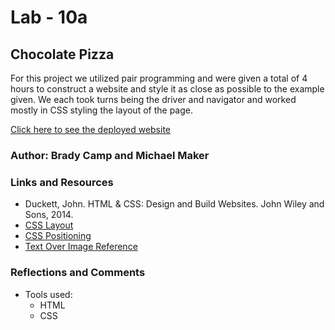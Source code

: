 # Lab - 10a

## Chocolate Pizza

For this project we utilized pair programming and were given a total of 4 hours to construct a website and style it as close as possible to the example given. We each took turns being the driver and navigator and worked mostly in CSS styling the layout of the page.

[Click here to see the deployed website](https://bradyjcamp.github.io/chocolate-pizza/)

### Author: Brady Camp and Michael Maker

### Links and Resources

- Duckett, John. HTML & CSS: Design and Build Websites. John Wiley and Sons, 2014.
- [CSS Layout](https://www.w3schools.com/css/css_positioning.asp)
- [CSS Positioning](https://developer.mozilla.org/en-US/docs/Web/CSS/position)
- [Text Over Image Reference](https://www.w3schools.com/howto/howto_css_image_text.asp)

### Reflections and Comments

- Tools used:
  - HTML
  - CSS
